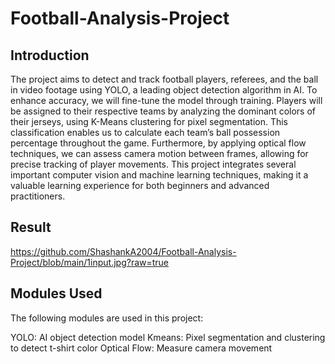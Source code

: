 # Football-Analysis-Project

## Introduction

The project aims to detect and track football players, referees, and the ball in video footage using YOLO, a leading object detection algorithm in AI. To enhance accuracy, we will fine-tune the model through training. Players will be assigned to their respective teams by analyzing the dominant colors of their jerseys, using K-Means clustering for pixel segmentation. This classification enables us to calculate each team’s ball possession percentage throughout the game. Furthermore, by applying optical flow techniques, we can assess camera motion between frames, allowing for precise tracking of player movements. This project integrates several important computer vision and machine learning techniques, making it a valuable learning experience for both beginners and advanced practitioners.

## Result
https://github.com/ShashankA2004/Football-Analysis-Project/blob/main/1input.jpg?raw=true


## Modules Used

The following modules are used in this project:

YOLO: AI object detection model
Kmeans: Pixel segmentation and clustering to detect t-shirt color
Optical Flow: Measure camera movement
